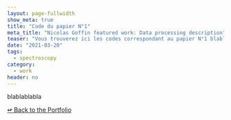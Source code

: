 ```yaml
---
layout: page-fullwidth
show_meta: true
title: "Code du papier N°1"
meta_title: "Nicolas Goffin featured work: Data processing description"
teaser: "Vous trouverez ici les codes correspondant au papier N°1 blablabla."
date: "2021-03-20"
tags:
  - spectroscopy 
category:
  - work
header: no
---
```



blablablabla


[<span class="back-arrow">&#8619;</span> Back to the Portfolio](/work/)
